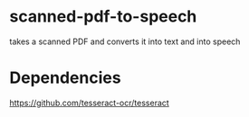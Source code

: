 # scanned-pdf-to-speech
takes a scanned PDF and converts it into text and into speech

# Dependencies
https://github.com/tesseract-ocr/tesseract
